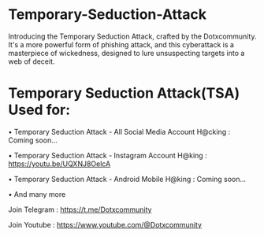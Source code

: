 # Temporary-Seduction-Attack
Introducing the Temporary Seduction Attack, crafted by the Dotxcommunity. It's a more powerful form of phishing attack, and this cyberattack is a masterpiece of wickedness, designed to lure unsuspecting targets into a web of deceit.
# Temporary Seduction Attack(TSA) Used for:

• Temporary Seduction Attack - All Social Media Account H@cking : Coming soon...

• Temporary Seduction Attack - Instagram Account H@king         :  https://youtu.be/UQXNJ8OelcA

• Temporary Seduction Attack -  Android Mobile H@king           : Coming soon...

• And many more

Join Telegram : https://t.me/Dotxcommunity

Join Youtube  : https://www.youtube.com/@Dotxcommunity
